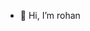 - 👋 Hi, I’m rohan

<!---
rojanxd/rojanxd is a ✨ special ✨ repository because its `README.md` (this file) appears on your GitHub profile.
You can click the Preview link to take a look at your changes.
--->
